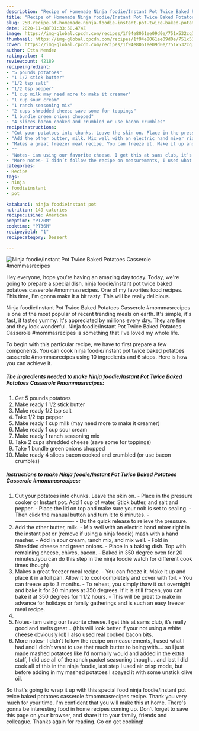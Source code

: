 ```yaml
---
description: "Recipe of Homemade Ninja foodie/Instant Pot Twice Baked Potatoes Casserole #mommasrecipes"
title: "Recipe of Homemade Ninja foodie/Instant Pot Twice Baked Potatoes Casserole #mommasrecipes"
slug: 250-recipe-of-homemade-ninja-foodie-instant-pot-twice-baked-potatoes-casserole-mommasrecipes
date: 2020-11-08T01:33:58.474Z
image: https://img-global.cpcdn.com/recipes/1f94e8061ee09d0e/751x532cq70/ninja-foodieinstant-pot-twice-baked-potatoes-casserole-mommasrecipes-recipe-main-photo.jpg
thumbnail: https://img-global.cpcdn.com/recipes/1f94e8061ee09d0e/751x532cq70/ninja-foodieinstant-pot-twice-baked-potatoes-casserole-mommasrecipes-recipe-main-photo.jpg
cover: https://img-global.cpcdn.com/recipes/1f94e8061ee09d0e/751x532cq70/ninja-foodieinstant-pot-twice-baked-potatoes-casserole-mommasrecipes-recipe-main-photo.jpg
author: Etta Mendez
ratingvalue: 4
reviewcount: 42189
recipeingredient:
- "5 pounds potatoes"
- "1 1/2 stick butter"
- "1/2 tsp salt"
- "1/2 tsp pepper"
- "1 cup milk may need more to make it creamer"
- "1 cup sour cream"
- "1 ranch seasoning mix"
- "2 cups shredded cheese save some for toppings"
- "1 bundle green onions chopped"
- "4 slices bacon cooked and crumbled or use bacon crumbles"
recipeinstructions:
- "Cut your potatoes into chunks. Leave the skin on. Place in the pressure cooker or Instant pot. Add 1 cup of water, Stick butter, and salt and pepper. Place the lid on top and make sure your nob is set to sealing. Then click the manual button and turn it to 6 minutes. ———————————- Do the quick release to relieve the pressure."
- "Add the other butter, milk. Mix well with an electric hand mixer right in the instant pot or (remove if using a ninja foodie) mash with a hand masher. Add in sour cream, ranch mix, and mix well. Fold in Shredded cheese and green onions. Place in a baking dish. Top with remaining cheese, chives, bacon. Baked in 350 degree oven for 20 minutes.(you can do this step in the ninja foodie watch for different cook times though)"
- "Makes a great freezer meal recipe. You can freeze it. Make it up and place it in a foil pan. Allow it to cool completely and cover with foil. You can freeze up to 3 months. To reheat, you simply thaw it out overnight and bake it for 20 minutes at 350 degrees. If it is still frozen, you can bake it at 350 degrees for 1 1/2 hours. This will be great to make in advance for holidays or family gatherings and is such an easy freezer meal recipe."
- ""
- "Notes- iam using our favorite cheese. I get this at sams club, it’s really good and melts great... (this will look better if your not using a white cheese obviously lol) I also used real cooked bacon bits."
- "More notes- I didn’t follow the recipe on measurements, I used what I had and I didn’t want to use that much butter to being with.... so I just made mashed potatoes like I’d normally would and added in the extra stuff, I did use all of the ranch packet seasoning though... and last I did cook all of this in the ninja foodie, last step I used air crisp mode, but before adding in my mashed potatoes I spayed it with some unstick olive oil."
categories:
- Recipe
tags:
- ninja
- foodieinstant
- pot

katakunci: ninja foodieinstant pot 
nutrition: 149 calories
recipecuisine: American
preptime: "PT20M"
cooktime: "PT36M"
recipeyield: "1"
recipecategory: Dessert

---
```



![Ninja foodie/Instant Pot Twice Baked Potatoes Casserole #mommasrecipes](https://img-global.cpcdn.com/recipes/1f94e8061ee09d0e/751x532cq70/ninja-foodieinstant-pot-twice-baked-potatoes-casserole-mommasrecipes-recipe-main-photo.jpg)

Hey everyone, hope you're having an amazing day today. Today, we're going to prepare a special dish, ninja foodie/instant pot twice baked potatoes casserole #mommasrecipes. One of my favorites food recipes. This time, I'm gonna make it a bit tasty. This will be really delicious.

Ninja foodie/Instant Pot Twice Baked Potatoes Casserole #mommasrecipes is one of the most popular of recent trending meals on earth. It's simple, it's fast, it tastes yummy. It's appreciated by millions every day. They are fine and they look wonderful. Ninja foodie/Instant Pot Twice Baked Potatoes Casserole #mommasrecipes is something that I've loved my whole life.




To begin with this particular recipe, we have to first prepare a few components. You can cook ninja foodie/instant pot twice baked potatoes casserole #mommasrecipes using 10 ingredients and 6 steps. Here is how you can achieve it.

<!--inarticleads1-->

##### The ingredients needed to make Ninja foodie/Instant Pot Twice Baked Potatoes Casserole #mommasrecipes:

1. Get 5 pounds potatoes
1. Make ready 1 1/2 stick butter
1. Make ready 1/2 tsp salt
1. Take 1/2 tsp pepper
1. Make ready 1 cup milk (may need more to make it creamer)
1. Make ready 1 cup sour cream
1. Make ready 1 ranch seasoning mix
1. Take 2 cups shredded cheese (save some for toppings)
1. Take 1 bundle green onions chopped
1. Make ready 4 slices bacon cooked and crumbled (or use bacon crumbles)




<!--inarticleads2-->

##### Instructions to make Ninja foodie/Instant Pot Twice Baked Potatoes Casserole #mommasrecipes:

1. Cut your potatoes into chunks. Leave the skin on. - Place in the pressure cooker or Instant pot. Add 1 cup of water, Stick butter, and salt and pepper. - Place the lid on top and make sure your nob is set to sealing. - Then click the manual button and turn it to 6 minutes. - ———————————- - Do the quick release to relieve the pressure.
1. Add the other butter, milk. - Mix well with an electric hand mixer right in the instant pot or (remove if using a ninja foodie) mash with a hand masher. - Add in sour cream, ranch mix, and mix well. - Fold in Shredded cheese and green onions. - Place in a baking dish. Top with remaining cheese, chives, bacon. - Baked in 350 degree oven for 20 minutes.(you can do this step in the ninja foodie watch for different cook times though)
1. Makes a great freezer meal recipe. - You can freeze it. Make it up and place it in a foil pan. Allow it to cool completely and cover with foil. - You can freeze up to 3 months. - To reheat, you simply thaw it out overnight and bake it for 20 minutes at 350 degrees. If it is still frozen, you can bake it at 350 degrees for 1 1/2 hours. - This will be great to make in advance for holidays or family gatherings and is such an easy freezer meal recipe.
1. 
1. Notes- iam using our favorite cheese. I get this at sams club, it’s really good and melts great... (this will look better if your not using a white cheese obviously lol) I also used real cooked bacon bits.
1. More notes- I didn’t follow the recipe on measurements, I used what I had and I didn’t want to use that much butter to being with.... so I just made mashed potatoes like I’d normally would and added in the extra stuff, I did use all of the ranch packet seasoning though... and last I did cook all of this in the ninja foodie, last step I used air crisp mode, but before adding in my mashed potatoes I spayed it with some unstick olive oil.




So that's going to wrap it up with this special food ninja foodie/instant pot twice baked potatoes casserole #mommasrecipes recipe. Thank you very much for your time. I'm confident that you will make this at home. There's gonna be interesting food in home recipes coming up. Don't forget to save this page on your browser, and share it to your family, friends and colleague. Thanks again for reading. Go on get cooking!
